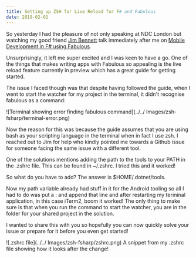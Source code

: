 ```yaml
--- 
title: Setting up ZSH for Live Reload for F# and Fabulous
date: 2019-02-01
---
```


So yesterday I had the pleasure of not only speaking at NDC London but watching my good friend [Jim Bennett](https://twitter.com/jimbobbennett) talk immediately after me on [Mobile Development in F# using Fabulous](https://aka.ms/fabndc).

Unsurprisingly, it left me super excited and I was keen to have a go. One of the things that makes writing apps with Fabulous so appealing is the live reload feature currently in preview which has a great guide for getting started.

The issue I faced though was that despite having followed the guide, when I went to start the watcher for my project in the terminal, it didn't recognise fabulous as a command:

![Terminal showing error finding fabulous command](../../ Images/zsh-fsharp/terminal-error.png)

Now the reason for this was because the guide assumes that you are using bash as your scripting language in the terminal when in fact I use zsh. I reached out to Jim for help who kindly pointed me towards a Github issue for someone facing the same issue with a different tool.

One of the solutions mentions adding the path to the tools to your PATH in the .zshrc file. This can be found in ~/.zshrc. I tried this and it worked!

So what do you have to add? The answer is $HOME/.dotnet/tools.

Now my path variable already had stuff in it for the Android tooling so all I had to do was put a : and append that line and after restarting my terminal application, in this case iTerm2, boom it worked! The only thing to make sure is that when you run the command to start the watcher, you are in the folder for your shared project in the solution.

I wanted to share this with you so hopefully you can now quickly solve your issue or prepare for it before you even get started!

![.zshrc file](../../ Images/zsh-fsharp/zshrc.png)
A snippet from my .zshrc file showing how it looks after the change!

